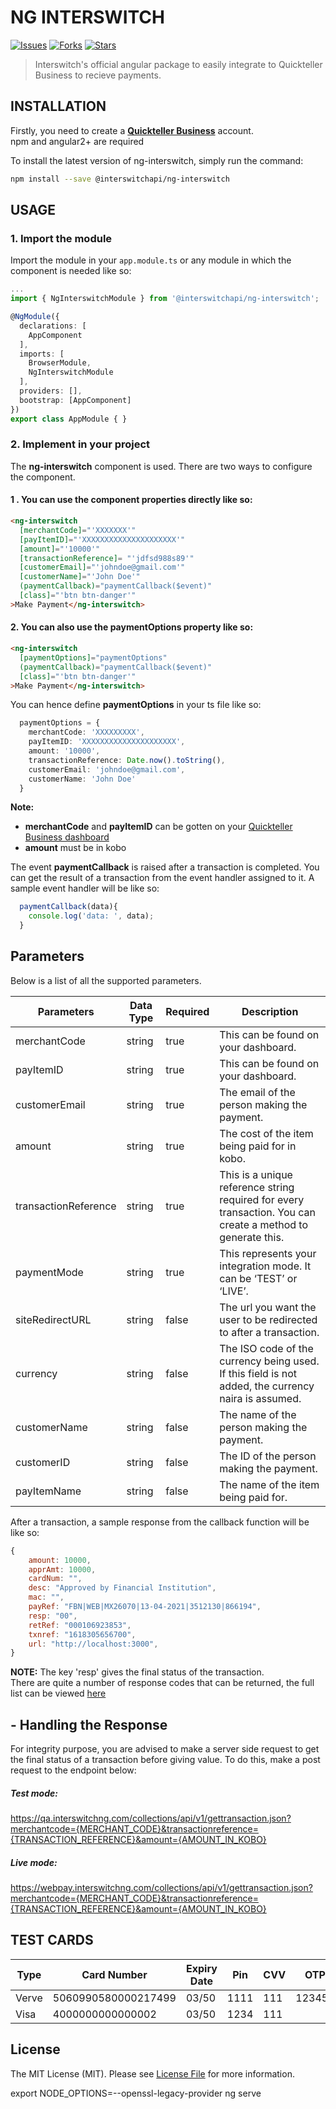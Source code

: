 # NG INTERSWITCH


[![Issues](	https://img.shields.io/github/issues/techquest/isw-react-sdk)](https://github.com/techquest/isw-angular-sdk/issues)
[![Forks](	https://img.shields.io/github/forks/techquest/isw-react-sdk)](https://github.com/techquest/isw-angular-sdk/network/members)
[![Stars](	https://img.shields.io/github/stars/techquest/isw-laravel-sdk)](https://github.com/techquest/isw-angular-sdk/stargazers)

> Interswitch's official angular package to easily integrate to Quickteller Business to recieve payments.

## INSTALLATION

Firstly, you need to create a [**Quickteller Business**](https://business.quickteller.com) account.  
npm and angular2+ are required

To install the latest version of ng-interswitch, simply run the command:

```sh
npm install --save @interswitchapi/ng-interswitch
```

## USAGE

### 1. Import the module
Import the module in your `app.module.ts` or any module in which the component is needed like so:

```ts
...
import { NgInterswitchModule } from '@interswitchapi/ng-interswitch';

@NgModule({
  declarations: [
    AppComponent
  ],
  imports: [
    BrowserModule,
    NgInterswitchModule
  ],
  providers: [],
  bootstrap: [AppComponent]
})
export class AppModule { }
```

### 2. Implement in your project
The **ng-interswitch** component is used. There are two ways to configure the component.
#### 1 . You can use the component properties directly like so:
```html
<ng-interswitch
  [merchantCode]="'XXXXXXX'"
  [payItemID]="'XXXXXXXXXXXXXXXXXXXXX'"
  [amount]="'10000'"
  [transactionReference]= "'jdfsd988s89'"
  [customerEmail]="'johndoe@gmail.com'"
  [customerName]="'John Doe'"
  (paymentCallback)="paymentCallback($event)"
  [class]="'btn btn-danger'"
>Make Payment</ng-interswitch>
```

#### 2. You can also use the paymentOptions property like so:
```html
<ng-interswitch
  [paymentOptions]="paymentOptions"
  (paymentCallback)="paymentCallback($event)"
  [class]="'btn btn-danger'"
>Make Payment</ng-interswitch>
```

You can hence define **paymentOptions** in your ts file like so:
```ts
  paymentOptions = {
    merchantCode: 'XXXXXXXXX',
    payItemID: 'XXXXXXXXXXXXXXXXXXXXX',
    amount: '10000',
    transactionReference: Date.now().toString(),
    customerEmail: 'johndoe@gmail.com',
    customerName: 'John Doe'
  }
```

**Note:**
 - **merchantCode** and **payItemID** can be gotten on your [Quickteller Business dashboard](https://business.quickteller.com/developertools)
 - **amount** must be in kobo

The event **paymentCallback** is raised after a transaction is completed. You can get the result of a transaction from the event handler assigned to it. A sample event handler will be like so:
```ts
  paymentCallback(data){
    console.log('data: ', data);
  }
```

## Parameters
Below is a list of all the supported parameters.

| Parameters           | Data Type | Required | Description                                                                                                 |
|----------------------|-----------|----------|-------------------------------------------------------------------------------------------------------------|
| merchantCode         | string    | true     | This can be found on your dashboard.                                                                        |
| payItemID            | string    | true     | This can be found on your dashboard.                                                                        |
| customerEmail        | string    | true     | The email of the person making the payment.                                                                 |
| amount               | string    | true     | The cost of the item being paid for in kobo.                                                                |
| transactionReference | string    | true     | This is a unique reference string required for every transaction. You can create a method to generate this. |
| paymentMode          | string    | true     | This represents your integration mode. It can be ‘TEST’ or ‘LIVE’.                                          |
| siteRedirectURL      | string    | false    | The url you want the user to be redirected to after a transaction.                                          |
| currency             | string    | false    | The ISO code of the currency being used. If this field is not added, the currency naira is assumed.         |
| customerName         | string    | false    | The name of the person making the payment.                                                                  |
| customerID           | string    | false    | The ID of the person making the payment.                                                                    |
| payItemName          | string    | false    | The name of the item being paid for.                                                                        |                                                                                    |


After a transaction, a sample response from the callback function will be like so:
```js
{
    amount: 10000,
    apprAmt: 10000,
    cardNum: "",
    desc: "Approved by Financial Institution",
    mac: "",
    payRef: "FBN|WEB|MX26070|13-04-2021|3512130|866194",
    resp: "00",
    retRef: "000106923853",
    txnref: "1618305656700",
    url: "http://localhost:3000",
}
```
**NOTE:**
The key 'resp' gives the final status of the transaction.  
There are quite a number of response codes that can be returned, the full list can be viewed [here](https://sandbox.interswitchng.com/docbase/docs/webpay/response-codes/)

## - Handling the Response 
For integrity purpose, you are advised to make a server side request to get the final status of a transaction before giving value.
To do this, make a post request to the endpoint below:
##### Test mode: #####
https://qa.interswitchng.com/collections/api/v1/gettransaction.json?merchantcode={MERCHANT_CODE}&transactionreference={TRANSACTION_REFERENCE}&amount={AMOUNT_IN_KOBO}
##### Live mode: #####
https://webpay.interswitchng.com/collections/api/v1/gettransaction.json?merchantcode={MERCHANT_CODE}&transactionreference={TRANSACTION_REFERENCE}&amount={AMOUNT_IN_KOBO}
## TEST CARDS

| Type  |   Card Number |   Expiry Date |   Pin |   CVV |   OTP |
--------|---------------|---------------|-------|-------|-------|
| Verve  |   5060990580000217499 |   03/50 |   1111 |   111 |   123456 |
| Visa  |   4000000000000002 |   03/50 |   1234 |   111 |    |


 ## License

The MIT License (MIT). Please see [License File](LICENSE.md) for more information.

export NODE_OPTIONS=--openssl-legacy-provider
ng serve
